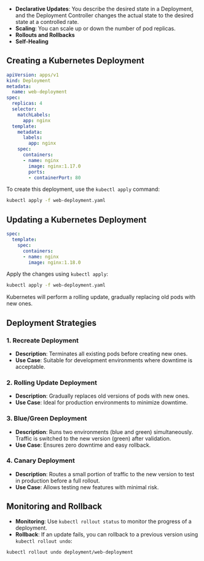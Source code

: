 
- **Declarative Updates**: You describe the desired state in a Deployment, and the Deployment Controller changes the actual state to the desired state at a controlled rate.
- **Scaling**: You can scale up or down the number of pod replicas.
- **Rollouts and Rollbacks**
- **Self-Healing** 


## Creating a Kubernetes Deployment

```yaml
apiVersion: apps/v1
kind: Deployment
metadata:
  name: web-deployment
spec:
  replicas: 4
  selector:
    matchLabels:
      app: nginx
  template:
    metadata:
      labels:
        app: nginx
    spec:
      containers:
      - name: nginx
        image: nginx:1.17.0
        ports:
        - containerPort: 80
```

To create this deployment, use the `kubectl apply` command:

```bash
kubectl apply -f web-deployment.yaml
```

## Updating a Kubernetes Deployment


```yaml
spec:
  template:
    spec:
      containers:
      - name: nginx
        image: nginx:1.18.0
```

Apply the changes using `kubectl apply`:

```bash
kubectl apply -f web-deployment.yaml
```

Kubernetes will perform a rolling update, gradually replacing old pods with new ones.

## Deployment Strategies

### 1. **Recreate Deployment**

- **Description**: Terminates all existing pods before creating new ones.
- **Use Case**: Suitable for development environments where downtime is acceptable.

### 2. **Rolling Update Deployment**

- **Description**: Gradually replaces old versions of pods with new ones.
- **Use Case**: Ideal for production environments to minimize downtime.

### 3. **Blue/Green Deployment**

- **Description**: Runs two environments (blue and green) simultaneously. Traffic is switched to the new version (green) after validation.
- **Use Case**: Ensures zero downtime and easy rollback.

### 4. **Canary Deployment**

- **Description**: Routes a small portion of traffic to the new version to test in production before a full rollout.
- **Use Case**: Allows testing new features with minimal risk.

## Monitoring and Rollback

- **Monitoring**: Use `kubectl rollout status` to monitor the progress of a deployment.
- **Rollback**: If an update fails, you can rollback to a previous version using `kubectl rollout undo`:

```bash
kubectl rollout undo deployment/web-deployment
```



